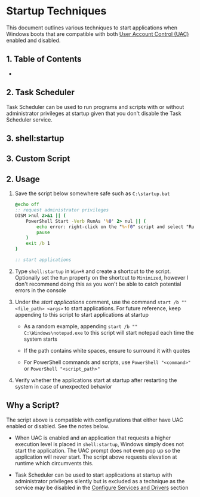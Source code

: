 # Startup Techniques

This document outlines various techniques to start applications when Windows boots that are compatible with both [User Account Control (UAC)](https://learn.microsoft.com/en-us/windows/security/application-security/application-control/user-account-control/how-it-works#the-uac-user-experience) enabled and disabled.

## 1. Table of Contents

- []()

## 2. Task Scheduler

Task Scheduler can be used to run programs and scripts with or without administrator privileges at startup given that you don't disable the Task Scheduler service.

## 3. shell:startup

## 3. Custom Script

## 2. Usage

1. Save the script below somewhere safe such as ``C:\startup.bat``

    ```bat
    @echo off
    :: request administrator privileges
    DISM >nul 2>&1 || (
        PowerShell Start -Verb RunAs '%0' 2> nul || (
            echo error: right-click on the "%~f0" script and select "Run as administrator"
            pause
        )
        exit /b 1
    )

    :: start applications
    ```

2. Type ``shell:startup`` in ``Win+R`` and create a shortcut to the script. Optionally set the ``Run`` property on the shortcut to ``Minimized``, however I don't recommend doing this as you won't be able to catch potential errors in the console

3. Under the *start applications* comment, use the command ``start /b "" <file_path> <args>`` to start applications. For future reference, keep appending to this script to start applications at startup

    - As a random example, appending ``start /b "" C:\Windows\notepad.exe`` to this script will start notepad each time the system starts

    - If the path contains white spaces, ensure to surround it with quotes

    - For PowerShell commands and scripts, use ``PowerShell "<command>"`` or ``PowerShell "<script_path>"``

4. Verify whether the applications start at startup after restarting the system in case of unexpected behavior

## Why a Script?

The script above is compatible with configurations that either have UAC enabled or disabled. See the notes below.

- When UAC is enabled and an application that requests a higher execution level is placed in ``shell:startup``, Windows simply does not start the application. The UAC prompt does not even pop up so the application will never start. The script above requests elevation at runtime which circumvents this.

- Task Scheduler can be used to start applications at startup with administrator privileges silently but is excluded as a technique as the service may be disabled in the [Configure Services and Drivers](/docs/post-install.md#configure-services-and-drivers) section
